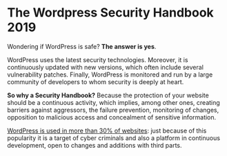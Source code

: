 # The Wordpress Security Handbook 2019

Wondering if WordPress is safe? **The answer is yes**.

WordPress uses the latest security technologies. Moreover, it is continuously updated with new versions, which often include several vulnerability patches. Finally, WordPress is monitored and run by a large community of developers to whom security is deeply at heart.

**So why a Security Handbook?**
Because the protection of your website should be a continuous activity, which implies, among other ones, creating barriers against aggressors, the failure prevention, monitoring of changes, opposition to malicious access and concealment of sensitive information.

[WordPress is used in more than 30% of websites](https://w3techs.com/technologies/history_overview/content_management/all/y): just because of this popularity it is a target of cyber criminals and also a platform in continuous development, open to changes and additions with third parts.
